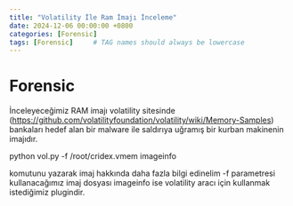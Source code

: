```yaml
---
title: "Volatility İle Ram İmajı İnceleme"
date: 2024-12-06 00:00:00 +0800 
categories: [Forensic]
tags: [Forensic]     # TAG names should always be lowercase
---
```


# Forensic


İnceleyeceğimiz RAM imajı volatility sitesinde (https://github.com/volatilityfoundation/volatility/wiki/Memory-Samples) bankaları hedef alan bir malware ile saldırıya uğramış bir kurban makinenin imajıdır.

python vol.py -f /root/cridex.vmem imageinfo

komutunu yazarak imaj hakkında daha fazla bilgi edinelim -f parametresi kullanacağımız imaj dosyası imageinfo ise volatility aracı için kullanmak istediğimiz plugindir.

